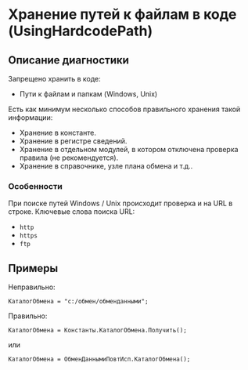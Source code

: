 # Хранение путей к файлам в коде (UsingHardcodePath)

<!-- Блоки выше заполняются автоматически, не трогать -->
## Описание диагностики

Запрещено хранить в коде:

* Пути к файлам и папкам (Windows, Unix)

Есть как минимум несколько способов правильного хранения такой информации:

* Хранение в константе.
* Хранение в регистре сведений.
* Хранение в отдельном модулей, в котором отключена проверка правила (не рекомендуется).
* Хранение в справочнике, узле плана обмена и т.д..

### Особенности

При поиске путей Windows / Unix происходит проверка и на URL в строке. Ключевые слова поиска URL:
* ``http``
* ``https``
* ``ftp``

## Примеры

Неправильно:

```bsl
КаталогОбмена = "c:/обмен/обменданными";
```

Правильно:

```bsl
КаталогОбмена = Константы.КаталогОбмена.Получить();
```

или

```bsl
КаталогОбмена = ОбменДаннымиПовтИсп.КаталогОбмена();
```
